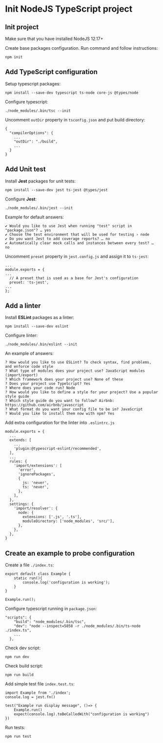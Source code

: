 # Init NodeJS TypeScript project

## Init project

Make sure that you have installed NodeJS 12.17+

Create base packages configuration. Run command and follow instructions:
```
npm init
```

## Add TypeScript configuration

Setup typescript packages:
```
npm install --save-dev typescript ts-node core-js @types/node
```

Configure typescript:
```
./node_modules/.bin/tsc --init
```

Uncomment `outDir` property in `tsconfig.json` and put build directory:
```
{
  "compilerOptions": {
    ...
    "outDir": "./build",
    ...
  }
}
```

## Add Unit test

Install **Jest** packages for unit tests:
```
npm install --save-dev jest ts-jest @types/jest
```

Configure **Jest**:
```
./node_modules/.bin/jest --init
```
Example for default answers:
```
✔ Would you like to use Jest when running "test" script in "package.json"? … yes
✔ Choose the test environment that will be used for testing › node
✔ Do you want Jest to add coverage reports? … no
✔ Automatically clear mock calls and instances between every test? … no
```

Uncomment `preset` property in `jest.config.js` and assign it to `ts-jest`:
```
...
module.exports = {
...
  // A preset that is used as a base for Jest's configuration
  preset: 'ts-jest',
...
};
```

## Add a linter

Install **ESLint** packages as a linter:
```
npm install --save-dev eslint
```

Configure linter:
```
./node_modules/.bin/eslint --init
```

An example of answers:
```
? How would you like to use ESLint? To check syntax, find problems, and enforce code style
? What type of modules does your project use? JavaScript modules (import/export)
? Which framework does your project use? None of these
? Does your project use TypeScript? Yes
? Where does your code run? Node
? How would you like to define a style for your project? Use a popular style guide
? Which style guide do you want to follow? Airbnb: https://github.com/airbnb/javascript
? What format do you want your config file to be in? JavaScript
? Would you like to install them now with npm? Yes
```

Add extra configuration for the linter into `.eslintrc.js` 

```
module.exports = {
  ...
  extends: [
    ...
    'plugin:@typescript-eslint/recommended',
  ],
  ...
  rules: {
    'import/extensions': [
      'error',
      'ignorePackages',
      {
        js: 'never',
        ts: 'never',
      },
    ],
  },
  settings: {
    'import/resolver': {
      node: {
        extensions: ['.js', '.ts'],
        moduleDirectory: ['node_modules', 'src/'],
      },
    },
  },
}
```

## Create an example to probe configuration

Create a file `./index.ts`: 
```
export default class Example {
    static run(){
        console.log('configuration is working');
    }
}

Example.run();
```

Configure typescript running in `package.json`:
```
"scripts": {
    "build": "node_modules/.bin/tsc",
    "dev": "node --inspect=5858 -r ./node_modules/.bin/ts-node ./index.ts",
    ...
  },
```

Check dev script:
```
npm run dev
```

Check build script:
```
npm run build
```

Add simple test file `index.test.ts`:
```
import Example from './index';
console.log = jest.fn()

test("Example run display message", ()=> {
    Example.run()
    expect(console.log).toBeCalledWith("configuration is working")
})
```

Run tests:
```
npm run test
```